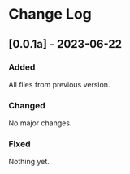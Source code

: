 
# Change Log


## [0.0.1a] - 2023-06-22
 
### Added
All files from previous version.
   
### Changed
No major changes.
 
### Fixed
Nothing yet.
